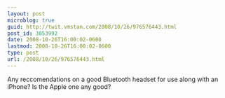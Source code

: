 ```yaml
---
layout: post
microblog: true
guid: http://twit.vmstan.com/2008/10/26/976576443.html
post_id: 3053992
date: 2008-10-26T16:00:02-0600
lastmod: 2008-10-26T16:00:02-0600
type: post
url: /2008/10/26/976576443.html
---
```

Any reccomendations on a good Bluetooth headset for use along with an iPhone? Is the Apple one any good?
